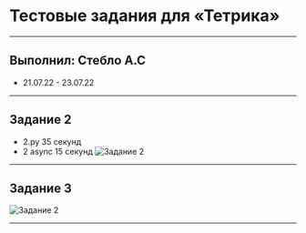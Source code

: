 # Тестовые задания для «Тетрика»
____
## Выполнил: Стебло А.С
- 21.07.22 - 23.07.22
____
## Задание 2
- 2.py    35 секунд
- 2 async 15 секунд
![Задание 2](https://github.com/Facassanxt/Tetrika_Test/blob/main/screenshots/2.png)
____
## Задание 3
![Задание 2](https://github.com/Facassanxt/Tetrika_Test/blob/main/screenshots/3.png)
____
